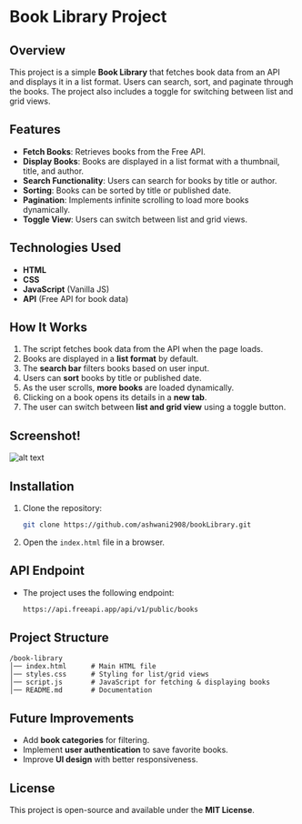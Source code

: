 # Book Library Project

## Overview
This project is a simple **Book Library** that fetches book data from an API and displays it in a list format. Users can search, sort, and paginate through the books. The project also includes a toggle for switching between list and grid views.

## Features
- **Fetch Books**: Retrieves books from the Free API.
- **Display Books**: Books are displayed in a list format with a thumbnail, title, and author.
- **Search Functionality**: Users can search for books by title or author.
- **Sorting**: Books can be sorted by title or published date.
- **Pagination**: Implements infinite scrolling to load more books dynamically.
- **Toggle View**: Users can switch between list and grid views.

## Technologies Used
- **HTML**
- **CSS**
- **JavaScript** (Vanilla JS)
- **API** (Free API for book data)

## How It Works
1. The script fetches book data from the API when the page loads.
2. Books are displayed in a **list format** by default.
3. The **search bar** filters books based on user input.
4. Users can **sort** books by title or published date.
5. As the user scrolls, **more books** are loaded dynamically.
6. Clicking on a book opens its details in a **new tab**.
7. The user can switch between **list and grid view** using a toggle button.

## Screenshot!
![alt text](<Screenshot 2025-03-26 at 3.48.50 PM.png>)


## Installation
1. Clone the repository:
   ```sh
   git clone https://github.com/ashwani2908/bookLibrary.git
   ```
2. Open the `index.html` file in a browser.

## API Endpoint
- The project uses the following endpoint:
  ```sh
  https://api.freeapi.app/api/v1/public/books
  ```

## Project Structure
```
/book-library
│── index.html      # Main HTML file
│── styles.css      # Styling for list/grid views
│── script.js       # JavaScript for fetching & displaying books
│── README.md       # Documentation
```

## Future Improvements
- Add **book categories** for filtering.
- Implement **user authentication** to save favorite books.
- Improve **UI design** with better responsiveness.

## License
This project is open-source and available under the **MIT License**.

